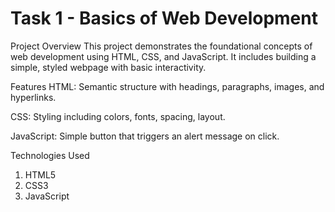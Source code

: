 # Task 1 - Basics of Web Development

Project Overview
This project demonstrates the foundational concepts of web development using HTML, CSS, and JavaScript. It includes building a simple, styled webpage with basic interactivity.

Features
HTML: Semantic structure with headings, paragraphs, images, and hyperlinks.

CSS: Styling including colors, fonts, spacing, layout.

JavaScript: Simple button that triggers an alert message on click.

Technologies Used
1. HTML5
2. CSS3
3. JavaScript
